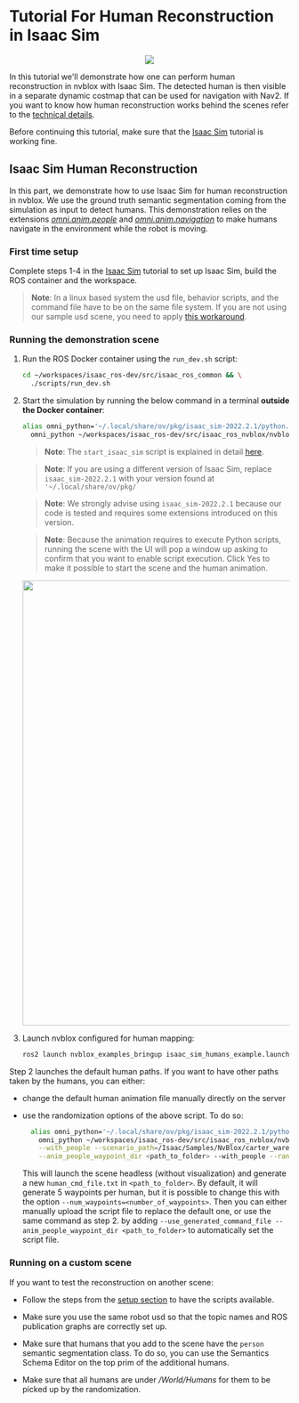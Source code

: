 # Tutorial For Human Reconstruction in Isaac Sim

<div align="center"><img src="../resources/isaac_sim_nvblox_humans.gif"/></div>

In this tutorial we'll demonstrate how one can perform human reconstruction in nvblox with Isaac Sim. 
The detected human is then visible in a separate dynamic costmap that can be used for navigation with Nav2.
If you want to know how human reconstruction works behind the scenes refer to the [technical details](./technical-details.md#human-reconstruction).

Before continuing this tutorial, make sure that the [Isaac Sim](tutorial-isaac-sim.md) tutorial is working fine.

## Isaac Sim Human Reconstruction

In this part, we demonstrate how to use Isaac Sim for human reconstruction in nvblox. We use the
ground truth semantic segmentation coming from the simulation as input to detect humans. This
demonstration relies on the extensions [*omni.anim.people*](https://docs.omniverse.nvidia.com/app_isaacsim/app_isaacsim/ext_omni_anim_people.html) and [*omni.anim.navigation*](https://docs.omniverse.nvidia.com/prod_extensions/prod_extensions/ext_navigation-mesh.html) to make
humans navigate in the environment while the robot is moving.

### First time setup

Complete steps 1-4 in the [Isaac Sim](tutorial-isaac-sim.md) tutorial to set up Isaac Sim, build the ROS container and the workspace.

  > **Note**: In a linux based system the usd file, behavior scripts, and the command file have to be on the same file system. If you are not using our sample usd scene, you need to apply [this workaround](linux-people-isaac-sim-workaround.md).


### Running the demonstration scene

1. Run the ROS Docker container using the `run_dev.sh` script:

    ```bash
    cd ~/workspaces/isaac_ros-dev/src/isaac_ros_common && \
      ./scripts/run_dev.sh
    ```

2. Start the simulation by running the below command in a terminal **outside the Docker container**:

    ```bash
    alias omni_python='~/.local/share/ov/pkg/isaac_sim-2022.2.1/python.sh' && \
      omni_python ~/workspaces/isaac_ros-dev/src/isaac_ros_nvblox/nvblox_examples/nvblox_isaac_sim/omniverse_scripts/start_isaac_sim.py --with_people --scenario_path=/Isaac/Samples/NvBlox/carter_warehouse_navigation_with_people.usd
    ```

    > **Note**: The `start_isaac_sim` script is explained in detail [here](../nvblox_examples/nvblox_isaac_sim/omniverse_scripts/README.md).

    > **Note**: If you are using a different version of Isaac Sim, replace `isaac_sim-2022.2.1` with your version found at `'~/.local/share/ov/pkg/`

    > **Note**: We strongly advise using `isaac_sim-2022.2.1` because our code is tested and requires some extensions introduced on this version.

    > **Note**: Because the animation requires to execute Python scripts, running the scene with the UI will pop a window up asking to confirm that you want to enable script execution. Click Yes to make it possible to start the scene and the human animation.

     <div align="center"><img src="../resources/animation_confirmation_dialog.png" width=800px/></div>

3. Launch nvblox configured for human mapping:

    ```bash
    ros2 launch nvblox_examples_bringup isaac_sim_humans_example.launch.py
    ```

Step 2 launches the default human paths. If you want to have other paths taken by the humans, you can either:

- change the default human animation file manually directly on the server
- use the randomization options of the above script. To do so:

  ```bash
    alias omni_python='~/.local/share/ov/pkg/isaac_sim-2022.2.1/python.sh' && \
      omni_python ~/workspaces/isaac_ros-dev/src/isaac_ros_nvblox/nvblox_examples/nvblox_isaac_sim/omniverse_scripts/start_isaac_sim.py \
      --with_people --scenario_path=/Isaac/Samples/NvBlox/carter_warehouse_navigation_with_people.usd \
      --anim_people_waypoint_dir <path_to_folder> --with_people --random_command_generation
  ```

  This will launch the scene headless (without visualization) and generate a new `human_cmd_file.txt` in `<path_to_folder>`. By default, it will generate 5 waypoints per human, but it is possible to change this with the option `--num_waypoints=<number_of_waypoints>`. Then you can either manually upload the script file to replace the default one, or use the same command as step 2. by adding `--use_generated_command_file --anim_people_waypoint_dir <path_to_folder>` to automatically set the script file.

### Running on a custom scene

If you want to test the reconstruction on another scene:

* Follow the steps from the [setup section](#first-time-setup) to have the scripts available.

* Make sure you use the same robot usd so that the topic names and ROS publication graphs are correctly set up.

* Make sure that humans that you add to the scene have the `person` semantic segmentation class. To do so, you can use the Semantics Schema Editor on the top prim of the additional humans.

* Make sure that all humans are under */World/Humans* for them to be picked up by the randomization.
